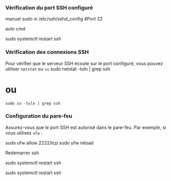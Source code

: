### Vérification du port SSH configuré

manuel
sudo vi /etc/ssh/sshd_config
#Port 22

auto cmd

sudo systemctl restart ssh

### Vérification des connexions SSH

Pour vérifier que le serveur SSH écoute sur le port configuré, vous pouvez utiliser `netstat` ou `ss`
sudo netstat -tuln | grep ssh
# ou
	sudo ss -tuln | grep ssh

### Configuration du pare-feu

Assurez-vous que le port SSH est autorisé dans le pare-feu. Par exemple, si vous utilisez `ufw` :

sudo ufw allow 2222/tcp
sudo ufw reload

Redemarrer ssh

sudo systemctl restart ssh


sudo systemctl restart ssh
